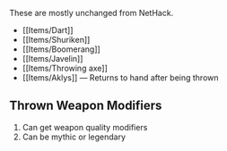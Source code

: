 These are mostly unchanged from NetHack.
- [[Items/Dart]]
- [[Items/Shuriken]]
- [[Items/Boomerang]]
- [[Items/Javelin]]
- [[Items/Throwing axe]]
- [[Items/Aklys]] — Returns to hand after being thrown

## Thrown Weapon Modifiers

1. Can get weapon quality modifiers
2. Can be mythic or legendary

